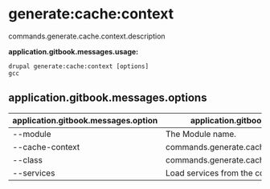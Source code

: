 # generate:cache:context
commands.generate.cache.context.description

**application.gitbook.messages.usage:**
```
drupal generate:cache:context [options]
gcc
```

## application.gitbook.messages.options
application.gitbook.messages.option | application.gitbook.messages.details
-------|-------------
--module | The Module name.
--cache-context | commands.generate.cache.context.questions.name
--class | commands.generate.cache.context.questions.class
--services | Load services from the container.
